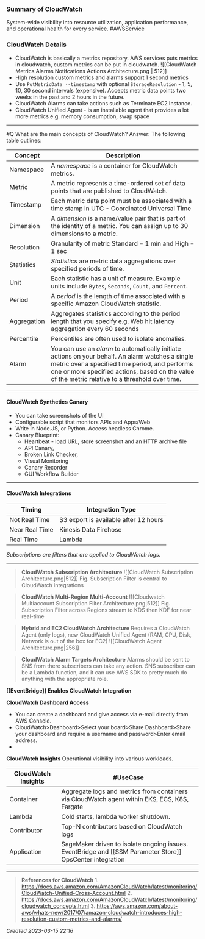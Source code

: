 ### Summary of CloudWatch
System-wide visibility into resource utilization, application performance, and operational health for every service. 
#AWSService 
### CloudWatch Details
- CloudWatch is basically a metrics repository. AWS services puts metrics in cloudwatch, custom metrics can be put in cloudwatch.
![[CloudWatch Metrics Alarms Notifcations Actions Architecture.png | 512]]
- High resolution custom metrics and alarms support 1 second metrics
- Use `PutMetricData --timestamp` with optional `StorageResolution` - 1, 5, 10, 30 second intervals (expensive). Accepts metric data points two weeks in the past and 2 hours in the future.
- CloudWatch Alarms can take actions such as Terminate EC2 Instance.
- CloudWatch Unified Agent - is an installable agent that provides a lot more metrics e.g. memory consumption, swap space
---

#Q What are the main concepts of CloudWatch?
Answer: The following table outlines:

| Concept     | Description|
| ----------- | ------------------------------------------------------------------------------------------------------------------------------------------------------------------------------------------------------------------------------------------------------- |
| Namespace   | A _namespace_ is a container for CloudWatch metrics.|
| Metric      | A metric represents a time-ordered set of data points that are published to CloudWatch.                                                                                                                                                                 |
| Timestamp   | Each metric data point must be associated with a time stamp in UTC - Coordinated Universal Time                                                                                                                                                         |
| Dimension   | A _dimension_ is a name/value pair that is part of the identity of a metric. You can assign up to 30 dimensions to a metric.                                                                                                                            |
| Resolution  | Granularity of metric Standard = 1 min and High = 1 sec                                                                                                                                                                                                 |
| Statistics  | _Statistics_ are metric data aggregations over specified periods of time.                                                                                                                                                                               |
| Unit        | Each statistic has a unit of measure. Example units include `Bytes`, `Seconds`, `Count`, and `Percent`.                                                                                                                                    |
| Period      | A _period_ is the length of time associated with a specific Amazon CloudWatch statistic.                                                                                                                                                                |
| Aggregation | Aggregates statistics according to the period length that you specify e.g. Web hit latency aggregation every 60 seconds                                                                                                                                 |
| Percentile  | Percentiles are often used to isolate anomalies.                                                                                                                                                                                                        |
| Alarm       | You can use an _alarm_ to automatically initiate actions on your behalf. An alarm watches a single metric over a specified time period, and performs one or more specified actions, based on the value of the metric relative to a threshold over time. |

---
#### CloudWatch Synthetics Canary
- You can take screenshots of the UI
- Configurable script that monitors APIs and Apps/Web
- Write in Node.JS, or Python. Access headless Chrome.
- Canary Blueprint:
	- Heartbeat - load URL, store screenshot and an HTTP archive file
	- API Canary,
	- Broken Link Checker, 
	- Visual Monitoring
	- Canary Recorder
	- GUI Workflow Builder
---

#### CloudWatch Integrations
| Timing         | Integration Type                      |
| -------------- | ------------------------------------- |
| Not Real Time  | S3 export is available after 12 hours |
| Near Real Time | Kinesis Data Firehose                 |
| Real Time      | Lambda                                |

_Subscriptions are filters that are applied to CloudWatch logs._ 

---

>**CloudWatch Subscription Architecture**
![[CloudWatch Subscription Architecture.png|512]]
Fig. Subscription Filter is central to CloudWatch integrations

> **CloudWatch Multi-Region Multi-Account**
![[Cloudwatch Multiaccount Subscription Filter Architecture.png|512]]
Fig. Subscription Filter across Regions stream to KDS then KDF for near real-time

> **Hybrid and EC2 CloudWatch Architecture**
> Requires a CloudWatch Agent (only logs), new CloudWatch Unified Agent (RAM, CPU, Disk, Network is out of the box for EC2)
> ![[CloudWatch Agent Architecture.png|256]]

> **CloudWatch Alarm Targets Architecture**
> Alarms should be sent to SNS from there subscribers can take any action.
> SNS subscriber can be a Lambda function, and it can use AWS SDK to pretty much do anything with the appropriate role.

**[[EventBridge]] Enables CloudWatch Integration**

**CloudWatch Dashboard Access**
- You can create a dashboard and give access via e-mail directly from AWS Console.
- CloudWatch>Dashboard>Select your board>Share Dashboard>Share your dashboard and require a username and password>Enter email address.
- 
**CloudWatch Insights**
Operational visibility into various workloads. 

| CloudWatch Insights | #UseCase                                                                                       |
| ------------------- | --------------------------------------------------------------------------------------------- |
| Container           | Aggregate logs and metrics from containers via CloudWatch agent within EKS, ECS, K8S, Fargate |
| Lambda              | Cold starts, lambda worker shutdown.                                                          |
| Contributor         | Top-N contributors based on CloudWatch logs                                                   |
| Application         | SageMaker driven to isolate ongoing issues. EventBridge and [[SSM Parameter Store]] OpsCenter integration         |


---
>  **References for CloudWatch**
	1.  https://docs.aws.amazon.com/AmazonCloudWatch/latest/monitoring/CloudWatch-Unified-Cross-Account.html
	2. https://docs.aws.amazon.com/AmazonCloudWatch/latest/monitoring/cloudwatch_concepts.html
	3. https://aws.amazon.com/about-aws/whats-new/2017/07/amazon-cloudwatch-introduces-high-resolution-custom-metrics-and-alarms/


*Created  2023-03-15 22:16*